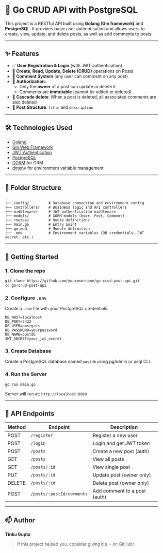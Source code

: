
# 📘 Go CRUD API with PostgreSQL

This project is a RESTful API built using **Golang (Gin framework)** and **PostgreSQL**. It provides basic user authentication and allows users to create, view, update, and delete posts, as well as add comments to posts.

---

## ✨ Features

- ✅ **User Registration & Login** (with JWT authentication)
- 📝 **Create, Read, Update, Delete (CRUD)** operations on Posts
- 💬 **Comment System** (any user can comment on any post)
- 🔐 **Authorization**: 
  - Only the **owner** of a post can update or delete it
  - Comments are **immutable** (cannot be edited or deleted)
- 🔄 **Cascade delete**: When a post is deleted, all associated comments are also deleted
- 🧾 **Post Structure**: `title` and `description`

---

## 🛠️ Technologies Used

- [Golang](https://golang.org/)
- [Gin Web Framework](https://github.com/gin-gonic/gin)
- [JWT Authentication](https://github.com/golang-jwt/jwt)
- [PostgreSQL](https://www.postgresql.org/)
- [GORM](https://gorm.io/) for ORM
- [dotenv](https://github.com/joho/godotenv) for environment variable management

---

## 📁 Folder Structure

```
.
├── config/         # Database connection and environment config
├── controllers/    # Business logic and API controllers
├── middleware/     # JWT authentication middleware
├── models/         # GORM models (User, Post, Comment)
├── routes/         # Route definitions
├── main.go         # Entry point
├── go.mod          # Module definition
├── .env            # Environment variables (DB credentials, JWT secret, etc.)
```

---

## 🚀 Getting Started

### 1. Clone the repo

```bash
git clone https://github.com/yourusername/go-crud-post-api.git
cd go-crud-post-api
```

### 2. Configure `.env`

Create a `.env` file with your PostgreSQL credentials:

```env
DB_HOST=localhost
DB_PORT=5432
DB_USER=postgres
DB_PASSWORD=yourpassword
DB_NAME=postdb
JWT_SECRET=your_jwt_secret
```

### 3. Create Database

Create a PostgreSQL database named `postdb` using pgAdmin or psql CLI.

### 4. Run the Server

```bash
go run main.go
```

Server will run at: `http://localhost:8080`

---

## 🔌 API Endpoints

| Method | Endpoint                 | Description                  |
|--------|--------------------------|------------------------------|
| POST   | `/register`              | Register a new user          |
| POST   | `/login`                 | Login and get JWT token      |
| POST   | `/posts`                 | Create a new post (auth)     |
| GET    | `/posts`                 | View all posts               |
| GET    | `/posts/:id`             | View single post             |
| PUT    | `/posts/:id`             | Update post (owner only)     |
| DELETE | `/posts/:id`             | Delete post (owner only)     |
| POST   | `/posts/:postId/comments`| Add comment to a post (auth) |

---

## 📫 Author

**Tinku Gupta**

> If this project helped you, consider giving it a ⭐ on GitHub!
